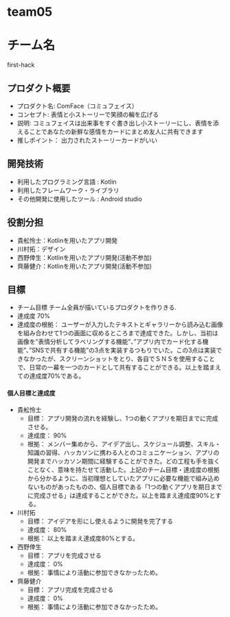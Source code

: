 # team05
# チーム名
  first-hack
## プロダクト概要
- プロダクト名:
  ComFace（コミュフェイス）
- コンセプト:
  表情と小ストーリーで笑顔の輪を広げる
- 説明:
  コミュフェイスは出来事をすぐ書き出し小ストーリーにし、表情を添えることであなたの新鮮な感情をカードにまとめ友人に共有できます
- 推しポイント：
  出力されたストーリーカードがいい
## 開発技術
- 利用したプログラミング言語 : Kotlin
- 利用したフレームワーク・ライブラリ
- その他開発に使用したツール : Android studio

## 役割分担
- 貴舩怜士：Kotlinを用いたアプリ開発
- 川村拓：デザイン
- 西野倖生：Kotlinを用いたアプリ開発(活動不参加)
- 齊藤健介：Kotlinを用いたアプリ開発(活動不参加)

## 目標
- チーム目標
チーム全員が描いているプロダクトを作りきる.
- 達成度
70%
- 達成度の根拠：
ユーザーが入力したテキストとギャラリーから読み込む画像を組み合わせて1つの画面に収めるところまで達成できた。しかし、当初は画像を”表情分析してラベリングする機能”、”アプリ内でカード化する機能”、”SNSで共有する機能”の3点を実装するつもりでいた。この3点は実装できなかったが、スクリーンショットをとり、各自でＳＮＳを使用することで、日常の一幕を一つのカードとして共有することができる。以上を踏まえての達成度70%である。
#### 個人目標と達成度  
- 貴舩怜士 
  - 目標：  アプリ開発の流れを経験し、1つの動くアプリを期日までに完成させる。
  - 達成度： 90%  
  - 根拠：  メンバー集めから、アイデア出し、スケジュール調整、スキル・知識の習得、ハッカソンに携わる人とのコミュニケーション、アプリの開発までハッカソン期間に経験することができた。どの工程も手を抜くことなく、意味を持たせて活動した。上記のチーム目標・達成度の根拠から分かるように、当初理想としていたアプリに必要な機能で組み込めないものがあったものの、個人目標である「1つの動くアプリを期日までに完成させる」は達成することができた。以上を踏まえ達成度90%とする。
- 川村拓
  - 目標：  アイデアを形にし使えるように開発を完了する
  - 達成度： 80%  
  - 根拠： 以上を踏まえ達成度80%とする。
- 西野倖生
  - 目標：  アプリを完成させる
  - 達成度： 0%  
  - 根拠： 事情により活動に参加できなかったため。
- 齊藤健介
  - 目標：  アプリ完成を完成させる
  - 達成度： 0%  
  - 根拠： 事情により活動に参加できなかったため。

